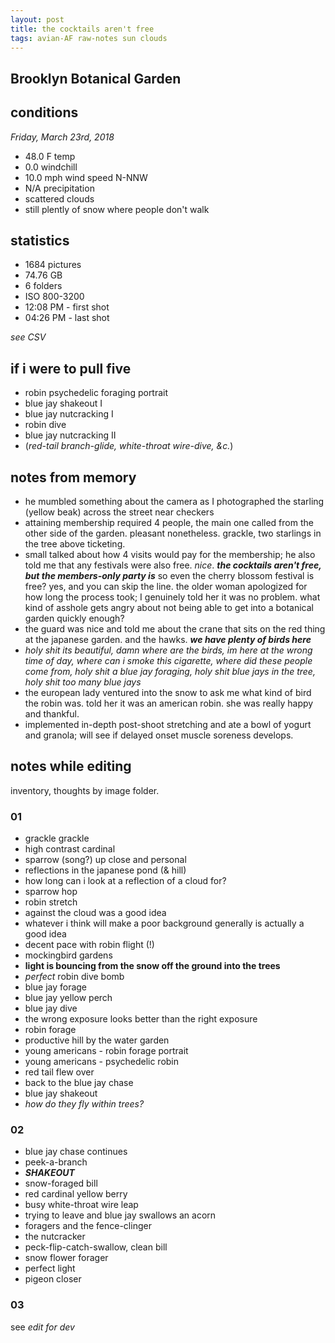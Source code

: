 ```yaml
---
layout: post
title: the cocktails aren't free
tags: avian-AF raw-notes sun clouds
---
```


## Brooklyn Botanical Garden

## conditions

_Friday, March 23rd, 2018_

- 48.0 F temp
- 0.0 windchill
- 10.0 mph wind speed N-NNW
- N/A precipitation
- scattered clouds
- still plently of snow where people don't walk

## statistics

- 1684 pictures
- 74.76 GB
- 6 folders
- ISO 800-3200
- 12:08 PM - first shot
- 04:26 PM - last shot

_see CSV_

## if i were to pull five

- robin psychedelic foraging portrait
- blue jay shakeout I
- blue jay nutcracking I
- robin dive
- blue jay nutcracking II
- (_red-tail branch-glide, white-throat wire-dive, &c._)

## notes from memory

- he mumbled something about the camera as I photographed the starling (yellow beak) across the street near checkers
- attaining membership required 4 people, the main one called from the other side of the garden. pleasant nonetheless. grackle, two starlings in the tree above ticketing.
- small talked about how 4 visits would pay for the membership; he also told me that any festivals were also free. _nice_. **_the cocktails aren't free, but the members-only party is_** so even the cherry blossom festival is free? yes, and you can skip the line. the older woman apologized for how long the process took; I genuinely told her it was no problem. what kind of asshole gets angry about not being able to get into a botanical garden quickly enough?
- the guard was nice and told me about the crane that sits on the red thing at the japanese garden. and the hawks. **_we have plenty of birds here_**
- _holy shit its beautiful, damn where are the birds, im here at the wrong time of day, where can i smoke this cigarette, where did these people come from, holy shit a blue jay foraging, holy shit blue jays in the tree, holy shit too many blue jays_
- the european lady ventured into the snow to ask me what kind of bird the robin was. told her it was an american robin. she was really happy and thankful. 
- implemented in-depth post-shoot stretching and ate a bowl of yogurt and granola; will see if delayed onset muscle soreness develops. 

## notes while editing

inventory, thoughts by image folder.

### 01

- grackle grackle
- high contrast cardinal
- sparrow (song?) up close and personal
- reflections in the japanese pond (& hill)
- how long can i look at a reflection of a cloud for?
- sparrow hop
- robin stretch
- against the cloud was a good idea 
- whatever i think will make a poor background generally is actually a good idea
- decent pace with robin flight (!)
- mockingbird gardens
- **light is bouncing from the snow off the ground into the trees**
- *perfect* robin dive bomb
- blue jay forage
- blue jay yellow perch
- blue jay dive
- the wrong exposure looks better than the right exposure
- robin forage
- productive hill by the water garden
- young americans - robin forage portrait
- young americans - psychedelic robin
- red tail flew over
- back to the blue jay chase
- blue jay shakeout
- _how do they fly within trees?_

### 02

- blue jay chase continues
- peek-a-branch
- **_SHAKEOUT_**
- snow-foraged bill
- red cardinal yellow berry
- busy white-throat wire leap
- trying to leave and blue jay swallows an acorn
- foragers and the fence-clinger
- the nutcracker
- peck-flip-catch-swallow, clean bill
- snow flower forager 
- perfect light
- pigeon closer

### 03

see _edit for dev_







